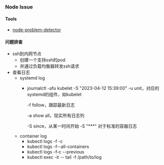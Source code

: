 ### Node Issue
#### Tools
* [node-problem-detector](https://github.com/kubernetes/node-problem-detector)

#### 问题排查
* ssh到内网节点
	* 创建一个支持ssh的pod
	* 并通过负载均衡器转发ssh请求
* 查看日志
	* systemd log
		* journalctl -afu kubelet -S "2023-04-12 15:39:00"
			-u unit，对应的systemd的组件，如kubelet
			
			-f follow，跟踪最新日志
			
			-a show all，现实所有日志列
			
			-S since，从某一时间开始 -S "***"
			对于标准的容器日志
	* container log
		* kubectl logs -f -c <containername> <podname>
		* kubectl logs -f--all-containers <podname> 
		* kubectl logs -f-c <podname> --previous
		* kubectl exec -it <podname> -- tail -f /path/to/log
	
